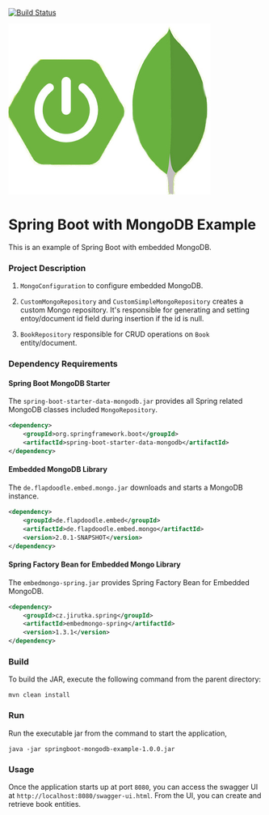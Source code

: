 [![Build Status][travis-badge]][travis-badge-url]

![](./img/spring-boot-mongo-logo.jpg)

Spring Boot with MongoDB Example
===============================================================
This is an example of Spring Boot with embedded MongoDB.

### Project Description
1. `MongoConfiguration` to configure embedded MongoDB.

1. `CustomMongoRepository` and `CustomSimpleMongoRepository` creates a custom
Mongo repository. It's responsible for generating and setting entoy/document
id field during insertion if the id is null.

1. `BookRepository` responsible for CRUD operations on `Book` entity/document.

### Dependency Requirements

#### Spring Boot MongoDB Starter

The `spring-boot-starter-data-mongodb.jar` provides all Spring related MongoDB
classes included `MongoRepository`.

```xml
<dependency>
    <groupId>org.springframework.boot</groupId>
    <artifactId>spring-boot-starter-data-mongodb</artifactId>
</dependency>
```

#### Embedded MongoDB Library
The `de.flapdoodle.embed.mongo.jar` downloads and starts a MongoDB instance.

```xml
<dependency>
    <groupId>de.flapdoodle.embed</groupId>
    <artifactId>de.flapdoodle.embed.mongo</artifactId>
    <version>2.0.1-SNAPSHOT</version>
</dependency>
```

#### Spring Factory Bean for Embedded Mongo Library
The `embedmongo-spring.jar` provides Spring Factory Bean for 
Embedded MongoDB.

```xml
<dependency>
    <groupId>cz.jirutka.spring</groupId>
    <artifactId>embedmongo-spring</artifactId>
    <version>1.3.1</version>
</dependency>
```

### Build
To build the JAR, execute the following command from the parent directory:

```
mvn clean install
```

### Run
Run the executable jar from the command to start the application,

```
java -jar springboot-mongodb-example-1.0.0.jar
```

### Usage
Once the application starts up at port `8080`, you can access the swagger UI at 
`http://localhost:8080/swagger-ui.html`. From the UI, you can create and retrieve
book entities.


[travis-badge]: https://travis-ci.org/indrabasak/springboot-mongodb-example.svg?branch=master
[travis-badge-url]: https://travis-ci.org/indrabasak/springboot-mongodb-example/